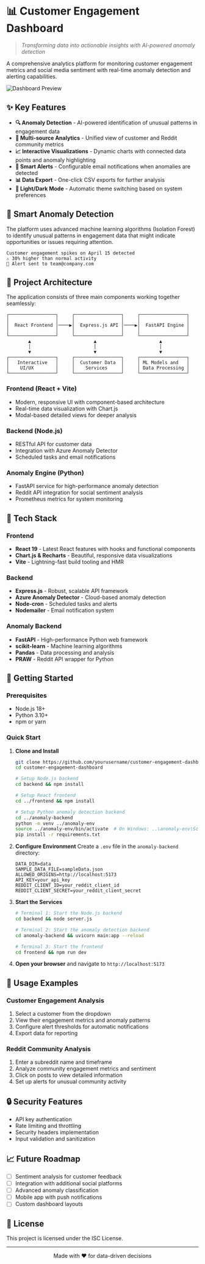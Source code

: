 # 📊 Customer Engagement Dashboard

> *Transforming data into actionable insights with AI-powered anomaly detection*

A comprehensive analytics platform for monitoring customer engagement metrics and social media sentiment with real-time anomaly detection and alerting capabilities.

![Dashboard Preview](https://via.placeholder.com/800x400?text=Customer+Engagement+Dashboard)

## ✨ Key Features

- **🔍 Anomaly Detection** - AI-powered identification of unusual patterns in engagement data
- **📱 Multi-source Analytics** - Unified view of customer and Reddit community metrics
- **📈 Interactive Visualizations** - Dynamic charts with connected data points and anomaly highlighting
- **🔔 Smart Alerts** - Configurable email notifications when anomalies are detected
- **📊 Data Export** - One-click CSV exports for further analysis
- **🌙 Light/Dark Mode** - Automatic theme switching based on system preferences

## 🧠 Smart Anomaly Detection

The platform uses advanced machine learning algorithms (Isolation Forest) to identify unusual patterns in engagement data that might indicate opportunities or issues requiring attention.

```
Customer engagement spikes on April 15 detected
⚠️ 30% higher than normal activity
📧 Alert sent to team@company.com
```

## 🚀 Project Architecture

The application consists of three main components working together seamlessly:

```
┌─────────────────┐     ┌─────────────────┐     ┌─────────────────┐
│                 │     │                 │     │                 │
│  React Frontend │────▶│  Express.js API │────▶│  FastAPI Engine │
│                 │     │                 │     │                 │
└─────────────────┘     └─────────────────┘     └─────────────────┘
        ▲                       ▲                       ▲
        │                       │                       │
        ▼                       ▼                       ▼
┌─────────────────┐     ┌─────────────────┐     ┌─────────────────┐
│   Interactive   │     │  Customer Data  │     │ ML Models and   │
│    UI/UX        │     │    Services     │     │ Data Processing │
└─────────────────┘     └─────────────────┘     └─────────────────┘
```

### Frontend (React + Vite)
- Modern, responsive UI with component-based architecture
- Real-time data visualization with Chart.js
- Modal-based detailed views for deeper analysis

### Backend (Node.js)
- RESTful API for customer data
- Integration with Azure Anomaly Detector
- Scheduled tasks and email notifications

### Anomaly Engine (Python)
- FastAPI service for high-performance anomaly detection
- Reddit API integration for social sentiment analysis
- Prometheus metrics for system monitoring

## 🔧 Tech Stack

### Frontend
- **React 19** - Latest React features with hooks and functional components
- **Chart.js & Recharts** - Beautiful, responsive data visualizations
- **Vite** - Lightning-fast build tooling and HMR

### Backend
- **Express.js** - Robust, scalable API framework
- **Azure Anomaly Detector** - Cloud-based anomaly detection
- **Node-cron** - Scheduled tasks and alerts
- **Nodemailer** - Email notification system

### Anomaly Backend
- **FastAPI** - High-performance Python web framework
- **scikit-learn** - Machine learning algorithms
- **Pandas** - Data processing and analysis
- **PRAW** - Reddit API wrapper for Python

## 🚀 Getting Started

### Prerequisites
- Node.js 18+
- Python 3.10+
- npm or yarn

### Quick Start

1. **Clone and Install**
   ```bash
   git clone https://github.com/yourusername/customer-engagement-dashboard.git
   cd customer-engagement-dashboard
   
   # Setup Node.js backend
   cd backend && npm install
   
   # Setup React frontend
   cd ../frontend && npm install
   
   # Setup Python anomaly detection backend
   cd ../anomaly-backend
   python -m venv ../anomaly-env
   source ../anomaly-env/bin/activate  # On Windows: ..\anomaly-env\Scripts\activate
   pip install -r requirements.txt
   ```

2. **Configure Environment**
   Create a `.env` file in the `anomaly-backend` directory:
   ```
   DATA_DIR=data
   SAMPLE_DATA_FILE=sampleData.json
   ALLOWED_ORIGINS=http://localhost:5173
   API_KEY=your_api_key
   REDDIT_CLIENT_ID=your_reddit_client_id
   REDDIT_CLIENT_SECRET=your_reddit_client_secret
   ```

3. **Start the Services**
   ```bash
   # Terminal 1: Start the Node.js backend
   cd backend && node server.js
   
   # Terminal 2: Start the anomaly detection backend
   cd anomaly-backend && uvicorn main:app --reload
   
   # Terminal 3: Start the frontend
   cd frontend && npm run dev
   ```

4. **Open your browser** and navigate to `http://localhost:5173`

## 📱 Usage Examples

### Customer Engagement Analysis
1. Select a customer from the dropdown
2. View their engagement metrics and anomaly patterns
3. Configure alert thresholds for automatic notifications
4. Export data for reporting

### Reddit Community Analysis
1. Enter a subreddit name and timeframe
2. Analyze community engagement metrics and sentiment
3. Click on posts to view detailed information
4. Set up alerts for unusual community activity

## 🔒 Security Features

- API key authentication
- Rate limiting and throttling
- Security headers implementation
- Input validation and sanitization

## 📈 Future Roadmap

- [ ] Sentiment analysis for customer feedback
- [ ] Integration with additional social platforms
- [ ] Advanced anomaly classification
- [ ] Mobile app with push notifications
- [ ] Custom dashboard layouts

## 📄 License

This project is licensed under the ISC License.

---

<p align="center">
  Made with ❤️ for data-driven decisions
</p> 